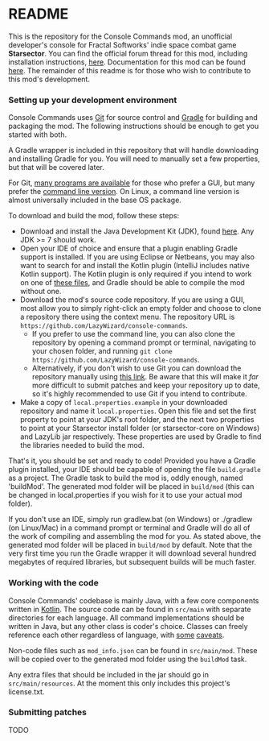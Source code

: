 # README #

This is the repository for the Console Commands mod, an unofficial developer's console for Fractal Softworks' indie space combat game **Starsector**. You can find the official forum thread for this mod, including installation instructions, [here](http://fractalsoftworks.com/forum/index.php?topic=4106.0). Documentation for this mod can be found [here](https://lazywizard.github.io/console-commands/). The remainder of this readme is for those who wish to contribute to this mod's development.


### Setting up your development environment ###

Console Commands uses [Git](https://www.git-scm.org/) for source control and [Gradle](https://gradle.org/) for building and packaging the mod. The following instructions should be enough to get you started with both.

A Gradle wrapper is included in this repository that will handle downloading and installing Gradle for you. You will need to manually set a few properties, but that will be covered later.

For Git, [many programs are available](https://www.git-scm.com/downloads/guis) for those who prefer a GUI, but many prefer the [command line version](https://git-scm.com/downloads). On Linux, a command line version is almost universally included in the base OS package.

To download and build the mod, follow these steps:

* Download and install the Java Development Kit (JDK), found [here](http://www.oracle.com/technetwork/java/javase/downloads/index.html). Any JDK >= 7 should work.
* Open your IDE of choice and ensure that a plugin enabling Gradle support is installed. If you are using Eclipse or Netbeans, you may also want to search for and install the Kotlin plugin (IntelliJ includes native Kotlin support). The Kotlin plugin is only required if you intend to work on one of [these files](https://github.com/LazyWizard/console-commands/tree/master/src/main/kotlin/org/lazywizard/console), and Gradle should be able to compile the mod without one.
* Download the mod's source code repository. If you are using a GUI, most allow you to simply right-click an empty folder and choose to clone a repository there using the context menu. The repository URL is `https://github.com/LazyWizard/console-commands`.
    * If you prefer to use the command line, you can also clone the repository by opening a command prompt or terminal, navigating to your chosen folder, and running `git clone https://github.com/LazyWizard/console-commands`.
    * Alternatively, if you don't wish to use Git you can download the repository manually using [this link](https://github.com/LazyWizard/console-commands/archive/master.zip). Be aware that this will make it _far_ more difficult to submit patches and keep your repository up to date, so it's highly recommended to use Git if you intend to contribute.
* Make a copy of `local.properties.example` in your downloaded repository and name it `local.properties`. Open this file and set the first property to point at your JDK's root folder, and the next two properties to point at your Starsector install folder (or starsector-core on Windows) and LazyLib jar respectively. These properties are used by Gradle to find the libraries needed to build the mod.

That's it, you should be set and ready to code! Provided you have a Gradle plugin installed, your IDE should be capable of opening the file `build.gradle` as a project. The Gradle task to build the mod is, oddly enough, named 'buildMod'. The generated mod folder will be placed in `build/mod` (this can be changed in local.properties if you wish for it to use your actual mod folder).

If you don't use an IDE, simply run gradlew.bat (on Windows) or ./gradlew (on Linux/Mac) in a command prompt or terminal and Gradle will do all of the work of compiling and assembling the mod for you. As stated above, the generated mod folder will be placed in `build/mod` by default. Note that the very first time you run the Gradle wrapper it will download several hundred megabytes of required libraries, but subsequent builds will be much faster.


### Working with the code ###

Console Commands' codebase is mainly Java, with a few core components written in [Kotlin](https://kotlinlang.org/). The source code can be found in `src/main` with separate directories for each language. All command implementations should be written in Java, but any other class is coder's choice. Classes can freely reference each other regardless of language, with [some](https://kotlinlang.org/docs/reference/java-interop.html) [caveats](https://kotlinlang.org/docs/reference/java-to-kotlin-interop.html).

Non-code files such as `mod_info.json` can be found in `src/main/mod`. These will be copied over to the generated mod folder using the `buildMod` task.

Any extra files that should be included in the jar should go in `src/main/resources`. At the moment this only includes this project's license.txt.


### Submitting patches ###

TODO
